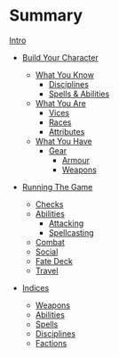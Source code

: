# Summary

[Intro](./intro.md)

- [Build Your Character](character-builder.md)
	- [What You Know](build/what-you-know.md)
		- [Disciplines](build/disciplines.md)
		- [Spells & Abilities]()
	- [What You Are]()
		- [Vices](build/vices.md)
		- [Races](./races.md)
		- [Attributes](./attributes.md)
	- [What You Have]()
		- [Gear]()
			- [Armour](armour.md)
			- [Weapons](weapons.md)

- [Running The Game]()
	- [Checks](running-the-game/checks.md)
	- [Abilities](running-the-game/abilities.md)
		- [Attacking](running-the-game/weapons.md)
		- [Spellcasting](running-the-game/spellcasting.md)
	- [Combat](running-the-game/combat.md)
	- [Social](running-the-game/social.md)
	- [Fate Deck](running-the-game/fate-deck.md)
	- [Travel](running-the-game/travel.md)

- [Indices]()
	- [Weapons](./weapons.md)
	- [Abilities](abilities.md)
	- [Spells]()
	- [Disciplines]()
	- [Factions]()
